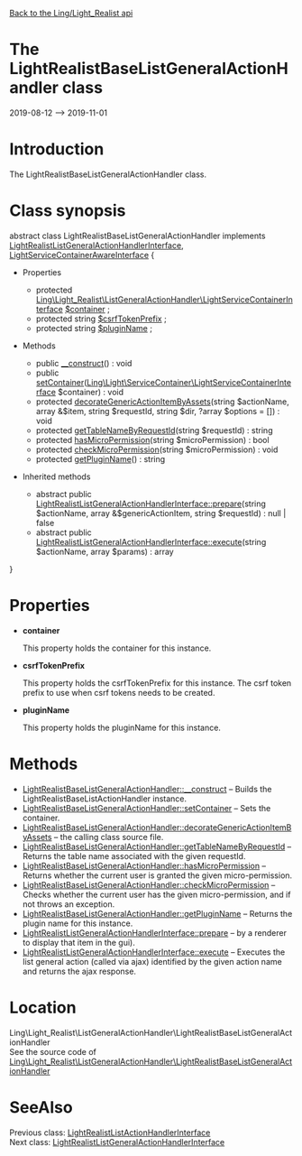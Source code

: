 [Back to the Ling/Light_Realist api](https://github.com/lingtalfi/Light_Realist/blob/master/doc/api/Ling/Light_Realist.md)



The LightRealistBaseListGeneralActionHandler class
================
2019-08-12 --> 2019-11-01






Introduction
============

The LightRealistBaseListGeneralActionHandler class.



Class synopsis
==============


abstract class <span class="pl-k">LightRealistBaseListGeneralActionHandler</span> implements [LightRealistListGeneralActionHandlerInterface](https://github.com/lingtalfi/Light_Realist/blob/master/doc/api/Ling/Light_Realist/ListGeneralActionHandler/LightRealistListGeneralActionHandlerInterface.md), [LightServiceContainerAwareInterface](https://github.com/lingtalfi/Light/blob/master/doc/api/Ling/Light/ServiceContainer/LightServiceContainerAwareInterface.md) {

- Properties
    - protected [Ling\Light_Realist\ListGeneralActionHandler\LightServiceContainerInterface](https://github.com/lingtalfi/Light/blob/master/doc/api/Ling/Light/ServiceContainer/LightServiceContainerInterface.md) [$container](#property-container) ;
    - protected string [$csrfTokenPrefix](#property-csrfTokenPrefix) ;
    - protected string [$pluginName](#property-pluginName) ;

- Methods
    - public [__construct](https://github.com/lingtalfi/Light_Realist/blob/master/doc/api/Ling/Light_Realist/ListGeneralActionHandler/LightRealistBaseListGeneralActionHandler/__construct.md)() : void
    - public [setContainer](https://github.com/lingtalfi/Light_Realist/blob/master/doc/api/Ling/Light_Realist/ListGeneralActionHandler/LightRealistBaseListGeneralActionHandler/setContainer.md)([Ling\Light\ServiceContainer\LightServiceContainerInterface](https://github.com/lingtalfi/Light/blob/master/doc/api/Ling/Light/ServiceContainer/LightServiceContainerInterface.md) $container) : void
    - protected [decorateGenericActionItemByAssets](https://github.com/lingtalfi/Light_Realist/blob/master/doc/api/Ling/Light_Realist/ListGeneralActionHandler/LightRealistBaseListGeneralActionHandler/decorateGenericActionItemByAssets.md)(string $actionName, array &$item, string $requestId, string $dir, ?array $options = []) : void
    - protected [getTableNameByRequestId](https://github.com/lingtalfi/Light_Realist/blob/master/doc/api/Ling/Light_Realist/ListGeneralActionHandler/LightRealistBaseListGeneralActionHandler/getTableNameByRequestId.md)(string $requestId) : string
    - protected [hasMicroPermission](https://github.com/lingtalfi/Light_Realist/blob/master/doc/api/Ling/Light_Realist/ListGeneralActionHandler/LightRealistBaseListGeneralActionHandler/hasMicroPermission.md)(string $microPermission) : bool
    - protected [checkMicroPermission](https://github.com/lingtalfi/Light_Realist/blob/master/doc/api/Ling/Light_Realist/ListGeneralActionHandler/LightRealistBaseListGeneralActionHandler/checkMicroPermission.md)(string $microPermission) : void
    - protected [getPluginName](https://github.com/lingtalfi/Light_Realist/blob/master/doc/api/Ling/Light_Realist/ListGeneralActionHandler/LightRealistBaseListGeneralActionHandler/getPluginName.md)() : string

- Inherited methods
    - abstract public [LightRealistListGeneralActionHandlerInterface::prepare](https://github.com/lingtalfi/Light_Realist/blob/master/doc/api/Ling/Light_Realist/ListGeneralActionHandler/LightRealistListGeneralActionHandlerInterface/prepare.md)(string $actionName, array &$genericActionItem, string $requestId) : null | false
    - abstract public [LightRealistListGeneralActionHandlerInterface::execute](https://github.com/lingtalfi/Light_Realist/blob/master/doc/api/Ling/Light_Realist/ListGeneralActionHandler/LightRealistListGeneralActionHandlerInterface/execute.md)(string $actionName, array $params) : array

}




Properties
=============

- <span id="property-container"><b>container</b></span>

    This property holds the container for this instance.
    
    

- <span id="property-csrfTokenPrefix"><b>csrfTokenPrefix</b></span>

    This property holds the csrfTokenPrefix for this instance.
    The csrf token prefix to use when csrf tokens needs to be created.
    
    

- <span id="property-pluginName"><b>pluginName</b></span>

    This property holds the pluginName for this instance.
    
    



Methods
==============

- [LightRealistBaseListGeneralActionHandler::__construct](https://github.com/lingtalfi/Light_Realist/blob/master/doc/api/Ling/Light_Realist/ListGeneralActionHandler/LightRealistBaseListGeneralActionHandler/__construct.md) &ndash; Builds the LightRealistBaseListActionHandler instance.
- [LightRealistBaseListGeneralActionHandler::setContainer](https://github.com/lingtalfi/Light_Realist/blob/master/doc/api/Ling/Light_Realist/ListGeneralActionHandler/LightRealistBaseListGeneralActionHandler/setContainer.md) &ndash; Sets the container.
- [LightRealistBaseListGeneralActionHandler::decorateGenericActionItemByAssets](https://github.com/lingtalfi/Light_Realist/blob/master/doc/api/Ling/Light_Realist/ListGeneralActionHandler/LightRealistBaseListGeneralActionHandler/decorateGenericActionItemByAssets.md) &ndash; the calling class source file.
- [LightRealistBaseListGeneralActionHandler::getTableNameByRequestId](https://github.com/lingtalfi/Light_Realist/blob/master/doc/api/Ling/Light_Realist/ListGeneralActionHandler/LightRealistBaseListGeneralActionHandler/getTableNameByRequestId.md) &ndash; Returns the table name associated with the given requestId.
- [LightRealistBaseListGeneralActionHandler::hasMicroPermission](https://github.com/lingtalfi/Light_Realist/blob/master/doc/api/Ling/Light_Realist/ListGeneralActionHandler/LightRealistBaseListGeneralActionHandler/hasMicroPermission.md) &ndash; Returns whether the current user is granted the given micro-permission.
- [LightRealistBaseListGeneralActionHandler::checkMicroPermission](https://github.com/lingtalfi/Light_Realist/blob/master/doc/api/Ling/Light_Realist/ListGeneralActionHandler/LightRealistBaseListGeneralActionHandler/checkMicroPermission.md) &ndash; Checks whether the current user has the given micro-permission, and if not throws an exception.
- [LightRealistBaseListGeneralActionHandler::getPluginName](https://github.com/lingtalfi/Light_Realist/blob/master/doc/api/Ling/Light_Realist/ListGeneralActionHandler/LightRealistBaseListGeneralActionHandler/getPluginName.md) &ndash; Returns the plugin name for this instance.
- [LightRealistListGeneralActionHandlerInterface::prepare](https://github.com/lingtalfi/Light_Realist/blob/master/doc/api/Ling/Light_Realist/ListGeneralActionHandler/LightRealistListGeneralActionHandlerInterface/prepare.md) &ndash; by a renderer to display that item in the gui).
- [LightRealistListGeneralActionHandlerInterface::execute](https://github.com/lingtalfi/Light_Realist/blob/master/doc/api/Ling/Light_Realist/ListGeneralActionHandler/LightRealistListGeneralActionHandlerInterface/execute.md) &ndash; Executes the list general action (called via ajax) identified by the given action name and returns the ajax response.





Location
=============
Ling\Light_Realist\ListGeneralActionHandler\LightRealistBaseListGeneralActionHandler<br>
See the source code of [Ling\Light_Realist\ListGeneralActionHandler\LightRealistBaseListGeneralActionHandler](https://github.com/lingtalfi/Light_Realist/blob/master/ListGeneralActionHandler/LightRealistBaseListGeneralActionHandler.php)



SeeAlso
==============
Previous class: [LightRealistListActionHandlerInterface](https://github.com/lingtalfi/Light_Realist/blob/master/doc/api/Ling/Light_Realist/ListActionHandler/LightRealistListActionHandlerInterface.md)<br>Next class: [LightRealistListGeneralActionHandlerInterface](https://github.com/lingtalfi/Light_Realist/blob/master/doc/api/Ling/Light_Realist/ListGeneralActionHandler/LightRealistListGeneralActionHandlerInterface.md)<br>
